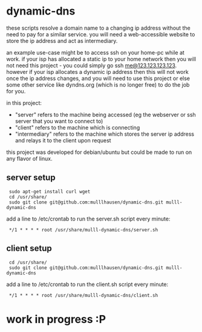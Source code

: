 dynamic-dns
===========

these scripts resolve a domain name to a changing ip address without the need
to pay for a similar service. you will need a web-accessible website to store
the ip address and act as intermediary.

an example use-case might be to access ssh on your home-pc while at work. if
your isp has allocated a static ip to your home network then you will not need
this project - you could simply go ssh me@123.123.123.123. however if your isp
allocates a dynamic ip address then this will not work once the ip address
changes, and you will need to use this project or else some other service like
dyndns.org (which is no longer free) to do the job for you.

in this project:
- "server" refers to the machine being accessed (eg the webserver or ssh server
that you want to connect to)
- "client" refers to the machine which is connecting
- "intermediary" refers to the machine which stores the server ip address and
relays it to the client upon request


this project was developed for debian/ubuntu but could be made to run on any
flavor of linux.


server setup
----------

     sudo apt-get install curl wget
     cd /usr/share/
     sudo git clone git@github.com:mulllhausen/dynamic-dns.git mulll-dynamic-dns

add a line to /etc/crontab to run the server.sh script every minute:

     */1 * * * * root /usr/share/mulll-dynamic-dns/server.sh


client setup
----------

     cd /usr/share/
     sudo git clone git@github.com:mulllhausen/dynamic-dns.git mulll-dynamic-dns

add a line to /etc/crontab to run the client.sh script every minute:

     */1 * * * * root /usr/share/mulll-dynamic-dns/client.sh

work in progress :P
===========
